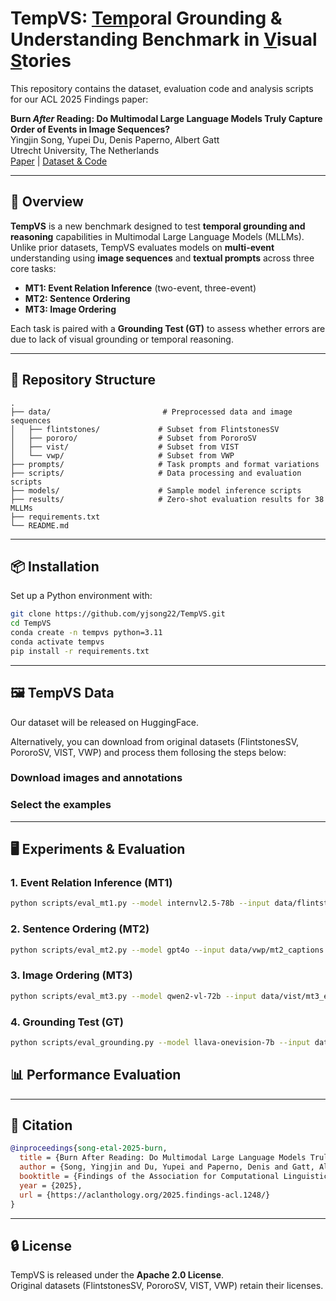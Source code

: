 # TempVS: <u>Temp</u>oral Grounding & Understanding Benchmark in <u>V</u>isual <u>S</u>tories

This repository contains the dataset, evaluation code and analysis scripts for our ACL 2025 Findings paper:

**Burn *After* Reading: Do Multimodal Large Language Models Truly Capture Order of Events in Image Sequences?**  
Yingjin Song, Yupei Du, Denis Paperno, Albert Gatt  
Utrecht University, The Netherlands  
[Paper](https://aclanthology.org/2025.findings-acl.1248/) | [Dataset & Code](https://github.com/yjsong22/TempVS)

---

## 📌 Overview

**TempVS** is a new benchmark designed to test **temporal grounding and reasoning** capabilities in Multimodal Large Language Models (MLLMs). Unlike prior datasets, TempVS evaluates models on **multi-event** understanding using **image sequences** and **textual prompts** across three core tasks:

- **MT1: Event Relation Inference** (two-event, three-event)
- **MT2: Sentence Ordering**  
- **MT3: Image Ordering**  

Each task is paired with a **Grounding Test (GT)** to assess whether errors are due to lack of visual grounding or temporal reasoning.


---

## 📁 Repository Structure

```
.
├── data/                         # Preprocessed data and image sequences
│   ├── flintstones/             # Subset from FlintstonesSV
│   ├── pororo/                  # Subset from PororoSV
│   ├── vist/                    # Subset from VIST
│   └── vwp/                     # Subset from VWP
├── prompts/                     # Task prompts and format variations
├── scripts/                     # Data processing and evaluation scripts
├── models/                      # Sample model inference scripts
├── results/                     # Zero-shot evaluation results for 38 MLLMs
├── requirements.txt
└── README.md
```

---

## 📦 Installation

Set up a Python environment with:

```bash
git clone https://github.com/yjsong22/TempVS.git
cd TempVS
conda create -n tempvs python=3.11
conda activate tempvs
pip install -r requirements.txt
```

---

## 🖼️ TempVS Data

Our dataset will be released on HuggingFace.

Alternatively, you can download from original datasets (FlintstonesSV, PororoSV, VIST, VWP) and process them follosing the steps below:

### Download images and annotations

### Select the examples

---

## 🖥️ Experiments & Evaluation

### 1. **Event Relation Inference (MT1)**  
```bash
python scripts/eval_mt1.py --model internvl2.5-78b --input data/flintstones/mt1_samples.json
```

### 2. **Sentence Ordering (MT2)**  
```bash
python scripts/eval_mt2.py --model gpt4o --input data/vwp/mt2_captions.json
```

### 3. **Image Ordering (MT3)**  
```bash
python scripts/eval_mt3.py --model qwen2-vl-72b --input data/vist/mt3_events.json
```

### 4. **Grounding Test (GT)**  
```bash
python scripts/eval_grounding.py --model llava-onevision-7b --input data/pororo/grounding.json
```

## 📊 Performance Evaluation


---

## 📜 Citation

```bibtex
@inproceedings{song-etal-2025-burn,
  title = {Burn After Reading: Do Multimodal Large Language Models Truly Capture Order of Events in Image Sequences?},
  author = {Song, Yingjin and Du, Yupei and Paperno, Denis and Gatt, Albert},
  booktitle = {Findings of the Association for Computational Linguistics: ACL 2025},
  year = {2025},
  url = {https://aclanthology.org/2025.findings-acl.1248/}
}
```

---

## 🔒 License

TempVS is released under the **Apache 2.0 License**.  
Original datasets (FlintstonesSV, PororoSV, VIST, VWP) retain their licenses.

